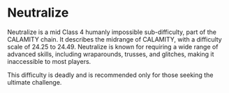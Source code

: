 # Neutralize

Neutralize is a mid Class 4 humanly impossible sub-difficulty, part of the CALAMITY chain. It describes the midrange of CALAMITY, with a difficulty scale of 24.25 to 24.49. Neutralize is known for requiring a wide range of advanced skills, including wraparounds, trusses, and glitches, making it inaccessible to most players.

This difficulty is deadly and is recommended only for those seeking the ultimate challenge.
